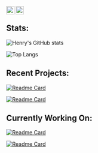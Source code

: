 <a href="https://www.discordapp.com/users/709047772711485463">
  <img align="left" alt="Henry's Discord" width="22px" src="https://raw.githubusercontent.com/peterthehan/peterthehan/master/assets/discord.svg" />
</a>
<a href="https://www.youtube.com/channel/UC0ZCat9S6KoR7dAiIezBfhg">
  <img align="left" alt="Henry's YouTube" width="22px" src="https://raw.githubusercontent.com/peterthehan/peterthehan/master/assets/youtube.svg" />
</a>

<br>

## Stats:
![Henry's GitHub stats](https://github-readme-stats.vercel.app/readme-stats/api?username=lizard-heart&layout=compact&show_icons=true&theme=midnight-purple)

![Top Langs](https://github-readme-stats.vercel.app/api/top-langs/?username=lizard-heart&layout=compact&theme=midnight-purple)

## Recent Projects:
[![Readme Card](https://github-readme-stats.vercel.app/api/pin/?username=lizard-heart&repo=collatz-ratios&theme=midnight-purple)](https://github.com/lizard-heart/collatz-ratios)

[![Readme Card](https://github-readme-stats.vercel.app/api/pin/?username=lizard-heart&repo=omni-focus-start-toggl-timer&theme=midnight-purple)](https://github.com/lizard-heart/omni-focus-start-toggl-timer)

## Currently Working On:
[![Readme Card](https://github-readme-stats.vercel.app/api/pin/?username=lizard-heart&repo=VideoFeed&theme=midnight-purple)](https://github.com/lizard-heart/VideoFeed)

[![Readme Card](https://github-readme-stats.vercel.app/api/pin/?username=lizard-heart&repo=hub&theme=midnight-purple)](https://github.com/lizard-heart/hub)

